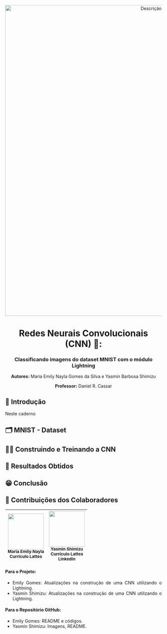 <div align="center">
  <img src="https://github.com/user-attachments/assets/ccb6f5f1-0e07-4eb2-aa7c-5f681c57a59c" alt="Descrição da imagem" width="1000"/>
</div>

<h1 align="center">Redes Neurais Convolucionais (CNN) 📸:</h1>

<h3 align="center">Classificando imagens do dataset MNIST com o módulo Lightning</h3>

<p align="center"><strong>Autores:</strong> Maria Emily Nayla Gomes da Silva e Yasmin Barbosa Shimizu</p>
<p align="center"><strong>Professor:</strong> Daniel R. Cassar</p>

## 📝 Introdução
<div style="text-align: justify"> Neste caderno 

## 🗂️ MNIST - Dataset

## 🏋️‍♀️ Construindo e Treinando a CNN

## 🔢 Resultados Obtidos

## 😁 Conclusão

## 🧠 Contribuições dos Colaboradores
| [<img loading="lazy" src="https://avatars.githubusercontent.com/u/172424897?v=4" width=115><br><sub> Maria Emily Nayla</sub>](https://github.com/MEmilyGomes)<br> [<sub>Currículo Lattes</sub>](http://lattes.cnpq.br/9482558334105708)<br> |  [<img loading="lazy" src="https://avatars.githubusercontent.com/u/171518829?v=4" width=115><br><sub>Yasmin Shimizu</sub>](https://github.com/yasminbshimizu)<br> [<sub>Currículo Lattes</sub>](https://github.com/yasminbshimizu)<br> [<sub>Linkedin</sub>](https://www.linkedin.com/in/yasmin-bshimz/) | 
| :---: | :---: | 

#### Para o Projeto:
* Emily Gomes: Atualizações na construção de uma CNN utilizando o Lightning.
* Yasmin Shimizu: Atualizações na construção de uma CNN utilizando o Lightning.

#### Para o Repositório GitHub:
* Emily Gomes: README e códigos.
* Yasmin Shimizu: Imagens, README.
  
